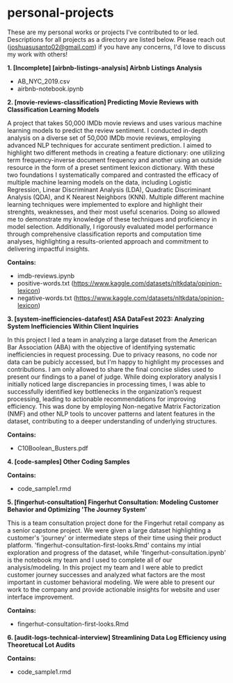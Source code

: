 # personal-projects

These are my personal works or projects I've contributed to or led. Descriptions for all projects as a directory are listed below. Please reach out (joshuasusanto02@gmail.com) if you have any concerns, I'd love to discuss my work with others!

**1. [Incomplete] [airbnb-listings-analysis] Airbnb Listings Analysis**
  - AB_NYC_2019.csv
  - airbnb-notebook.ipynb
    

**2. [movie-reviews-classification] Predicting Movie Reviews with Classification Learning Models**
   
A project that takes 50,000 IMDb movie reviews and uses various machine learning models to predict the review sentiment. I conducted in-depth analysis on a diverse set of 50,000 IMDb movie reviews, employing advanced NLP techniques for accurate sentiment prediction. I aimed to highlight two different methods in creating a feature dictionary: one utilizing term frequency-inverse document frequency and another using an outside resource in the form of a preset sentiment lexicon dictionary. With these two foundations I systematically compared and contrasted the efficacy of multiple machine learning models on the data, including Logistic Regression, Linear Discriminant Analysis (LDA), Quadratic Discriminant Analysis (QDA), and K Nearest Neighbors (KNN). Multiple different machine learning techniques were implemented to explore and highlight their strenghts, weaknesses, and their most useful scenarios. Doing so allowed me to demonstrate my knowledge of these techniques and proficiency in model selection. Additionally, I rigorously evaluated model performance through comprehensive classification reports and computation time analyses, highlighting a results-oriented approach and commitment to delivering impactful insights.

**Contains:**

  - imdb-reviews.ipynb
  - positive-words.txt (https://www.kaggle.com/datasets/nltkdata/opinion-lexicon)
  - negative-words.txt (https://www.kaggle.com/datasets/nltkdata/opinion-lexicon)


**3. [system-inefficiencies-datafest] ASA DataFest 2023: Analyzing System Inefficiencies Within Client Inquiries**

In this project I led a team in analyzing a large dataset from the American Bar Association (ABA) with the objective of identifying systematic inefficiencies in request processing. Due to privacy reasons, no code nor data can be pubicly accessed, but I'm happy to highlight my processes and contributions. I am only allowed to share the final concise slides used to present our findings to a panel of judge. While doing exploratory analysis I initially noticed large discrepancies in processing times, I was able to successfully identified key bottlenecks in the organization’s request processing, leading to actionable recommendations for improving efficiency. This was done by employing Non-negative Matrix Factorization (NMF) and other NLP tools to uncover patterns and latent features in the dataset, contributing to a deeper understanding of underlying structures. 

**Contains:**

- C10Boolean_Busters.pdf


**4. [code-samples] Other Coding Samples**

**Contains:**

- code_sample1.rmd


**5. [fingerhut-consultation] Fingerhut Consultation: Modeling Customer Behavior and Optimizing 'The Journey System'**

This is a team consultation project done for the Fingerhut retail company as a senior capstone project. We were given a large dataset highlighting a customer's 'journey' or intermediate steps of their time using their product platform. 'fingerhut-consultation-first-looks.Rmd' contains my intial exploration and progress of the dataset, while 'fingerhut-consultation.ipynb' is the notebook my team and I used to complete all of our analysis/modeling. In this project my team and I were able to predict customer journey successes and analyzed what factors are the most important in customer behavioral modeling. We were able to present our work to the company and provide actionable insights for website and user interface improvement. 

**Contains:**

- fingerhut-consultation-first-looks.Rmd


**6. [audit-logs-technical-interview] Streamlining Data Log Efficiency using Theoretucal Lot Audits**



**Contains:**

- code_sample1.rmd


